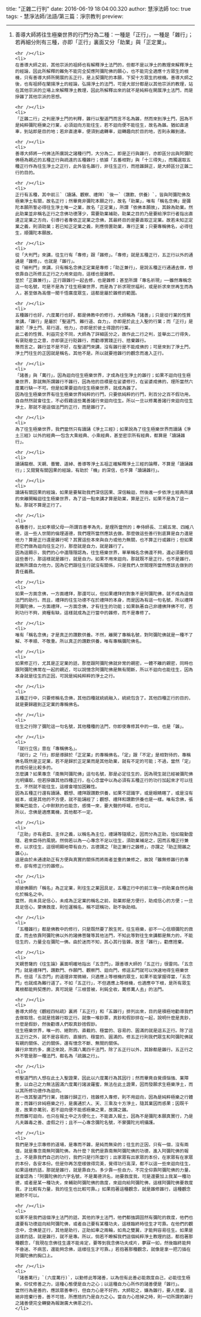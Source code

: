 title: "正雜二行判"
date: 2016-06-19 18:04:00.320
author: 慧淨法師
toc: true
tags:
    - 慧淨法師/法語/第三篇：淨宗教判
preview: 

---

<ol>
	<li>
	善導大師將往生極樂世界的行門分為二種：一種是「正行」，一種是「雜行」；若再細分則有三種，亦即「正行」裏面又分「助業」與「正定業」。

	<hr /></li>
	<li>
	在善導大師之前，其他宗派的祖師也有解釋淨土法門的，但都不是以淨土的教理來解釋淨土的經論，因此所解釋的難免不能完全契應阿彌陀佛的願心，也不能完全適應十方眾生的根機，只有善導大師所開展的五正行，是上契彌陀的本願，下契十方眾生的根機。善導大師之後，也有祖師在闡揚淨土的經論，弘揚淨土的法門，可是大部分都是以其他宗派的教理，站在其他宗派的立場上來解釋淨土教理，因此所解釋出來的就不是純粹在開展淨土法門，而是摻雜了其他宗派的思想。

	<hr /></li>
	<li>
	「正雜二行」之判是淨土門的判釋，雜行以聖道門而言不名為雜，然而來到淨土門，因為不是純粹彌陀極樂之行業，必須迴向方能往生，若不迴向便不能往生，故名為雜。猶如直達車，到站即是目的地；若非直達車，便須到處轉車，迴轉趣向於目的地，否則永難到達。

	<hr /></li>
	<li>
	善導大師將一代佛法所廣說之諸種行門，大分為二，即是正行與雜行，亦即區分出與阿彌陀佛極為親近的五種正行與疏遠的五種雜行；依據「五番相對」與「十三得失」，而獨選取五種正行作為往生淨土之正行，此外皆名雜行，非往生正行，而捨雜歸正，是大師區分正雜二行的目的。

	<hr /></li>
	<li>
	正行有五種，其中前三`（讀誦、觀察、禮拜）`後一`（讚歎、供養）`，皆與阿彌陀佛及極樂淨土有關，故名正行；然畢竟非彌陀本願之行，故名「助業」，唯有「稱名念佛」是彌陀本願所誓必得往生淨土唯一之業，故名「正定業」，所謂「依佛本願故」，其餘為助業。然此助業並非稱名正行之念佛功德薄少，需要助業補助，助業之目的乃是要給淨宗行者指出直達正定業之方向，引導行者專依正定業之念佛，其最終目的是要直取正定業。故若未知正定業之義，則須助業；若已知正定業之義，則應傍置助業，專行正業；只要專稱佛名，必得往生，順彌陀本願故。

	<hr /></li>
	<li>
	從「大判門」來講，往生行有「專修」跟「雜修」。「專修」就是五種正行，五正行以外的通通是「雜修」，也就是「雜行」。
	從「細判門」來講，只有稱名念佛正定業是專修；「助正兼行」，是說五種正行通通去做，想依靠自己所修五正行之力用來迴向，這樣也是雜修。
	至於「正雜兼行」，正行跟雜行一起去修，也是雜修；甚至所謂「專名祈現」──雖然專稱念這一句名號，可是不是為了往生極樂世界，而是為了祈求現世福利，或是祈求來世再生而為人，甚至做為高僧一聞千悟廣度眾生，這都是屬於雜修的範圍。

	<hr /></li>
	<li>
	五種雜行也好，六度萬行也好，都是佛教中的修行，大師稱為「諸善」；只是從行業的性質來講，「雜行」是屬於「聖道門、難行道、自力」，亦即是於此土入聖的行業；而「正行」是屬於「淨土門、易行道、他力」，亦即是於彼土得證的行業。
	此二者的性質、利益完全不同，大師為了詳細區分之，故作此二行之判，並舉出二行得失，有褒貶廢立之意，亦即褒正行貶雜行，而勸導實踐正行、捨棄雜行。
	簡而言之，雜行並不是不好，在聖道門來講，沒有雜行是不能成佛的；可是來到了淨土門，淨土門往生的正因就是稱名，其他不是。所以就要捨雜行的觀念而進入正行。

	<hr /></li>
	<li>
	「諸善」與「萬行」，因為迴向往生極樂世界，才成為往生淨土的雜行；如果不迴向往生極樂世界，那就無所謂雜行不雜行，因為他的目標是在娑婆修行，在娑婆成佛的，理所當然六度萬行缺一不可。但是如果要迴向往生極樂世界，就成為雜了。
	因為往生極樂世界有往生極樂世界純粹的行門，只要依純粹的行門，則百分之百不假功用，自自然然就會往生，不必假藉這些萬善諸行來迴向往生。所以一旦以修萬善諸行來迴向往生淨土，那就不是這個法門的正行，而是雜行了。

	<hr /></li>
	<li>
	為了往生極樂世界，我們當然只有讀誦《淨土三經》；如果說為了往生極樂世界而讀誦《淨土三經》以外的經典──包含大乘經典、小乘經典，甚至密宗所有經典，都算是「讀誦雜行」。

	<hr /></li>
	<li>
	讀誦龍樹、天親、曇鸞、道綽、善導等淨土五祖正確解釋淨土三經的論釋，不算是「讀誦雜行」；又閱覽有關因果的經論，有助於「機」的深信，也不算「讀誦雜行」。

	<hr /></li>
	<li>
	讀誦有關因果的經論，如果是要幫助我們深信因果、深信輪迴，然後進一步依淨土經典所講的來離開輪迴往生極樂世界，為了這一點來講才算是助業，算是正行。如果不是為了這一點，那就不算是正行了。

	<hr /></li>
	<li>
	各種善行，比如孝順父母──所謂百善孝為先，是理所當然的；奉侍師長、三綱五常、四維八德，這一些人世間的倫理道德，我們理所當然應該去做。那麼做這些善行到底算是自力還是他力？算是正行還是雜行呢？其實這些本來與自力或他力無關，也不算正行或雜行；但如果把它們做為迴向往生之行，那麼就是自力，就是雜行了。
	因為這顯示，我們的心中還隱隱認為，往生極樂世界，單單稱名念佛還不夠，還必須要假借這些善行，那這樣就是雜行，就是自力。如果不用來迴向，那就既不是正行，也不是雜行，就無所謂自力他力，因為它們跟往生行就沒有關係，只是我們人世間理所當然應該去做到的責任義務。

	<hr /></li>
	<li>
	如果一方面念佛，一方面禮拜，那還可以，但如果禮拜的對象不是阿彌陀佛，就不成為這個法門的助行。而且，禮拜的往生功德不在於禮拜的本身，而是因為有這一句名號，所以禮拜阿彌陀佛，一方面禮拜，一方面念佛，才有往生的功能；如果執著自己非禮佛拜佛不可，否則功行不夠，資糧有缺，這樣就成為正行當中的雜修，而不是專修了。

	<hr /></li>
	<li>
	唯有「稱名念佛」才是真正的讚歎供養。不然，離開了專稱名號，對阿彌陀佛就是一種不了解、不孝順、不敬重。所以真正的讚歎供養，唯有專稱彌陀佛名。

	<hr /></li>
	<li>
	如果修正行，尤其是正定業的話，那麼跟阿彌陀佛就非常的親密，一體不離的親密，同時也跟阿彌陀佛常在一起的親近，可以說憶念阿彌陀佛是無有間斷，所以不迴向也能往生，因為本身就是往生的正因，可說是純純粹粹的淨土之行。

	<hr /></li>
	<li>
	五種正行中，只要修稱名念佛，其他四種就統統融入，統統包含了。其他四種正行的目的，就是要歸趨到正定業的專稱佛名。

	<hr /></li>
	<li>
	往生之行除了彌陀這一句名號，其他種種的法門，你即使專修其中的一個，也是「雜」。

	<hr /></li>
	<li>
	「就行立信」意在「專稱佛名」。
	「就行」之「行」即是導歸於「正定業」的專稱佛名，「定」跟「不定」是相對待的，專稱佛名既然是正定業，若不是歸於正定業而是其他助業，就有不定的可能；不過，當然「定」的成份是比較多的。
	怎麼講？如果專念「南無阿彌陀佛」這句名號，那是必定往生的，因為現生就已經被彌陀佛光明攝取，但若摻雜其他四種正行，在心念當中以為必須有五種正行的功行加起來才可以往生，不然就不能往生，這樣會增加困難性。
	因為五種正行還有讀誦、觀想、禮拜跟讚歎供養，如果不認識字，或是眼睛瞎了，或是沒有經本，或是其他的不方便，就不能誦經了；觀想、禮拜和讚歎供養也是一樣。唯有念佛，張開嘴巴能念，心中默默的也能念，感情一來，要大聲的呼喊，也可以。
	所以，念佛是適應萬機，其他都不一定。

	<hr /></li>
	<li>
	「正助」亦有君臣、主伴之義，以稱名為主位，禮誦等隨順之，因而分為正助，恰如龍動雲隨、君來臣侍的風貌。然倘若以為一心專念不足以往生，須助業補足之，因而五種正行兼修，以求往生，這很明顯地帶有自力，古德謂之「助正兼行之雜修」，亦謂之「助正間雜之雜心」。
	這是由於未通達助正有方便與真實的關係而將兩者並重的兼修之，故說「雖無修雜行的專修，卻有修正行的雜修」。

	<hr /></li>
	<li>
	順彼佛願的「稱名」為正定業，則往生之業因具足，五種正行中的前三後一的助業自然也融化於稱名之中。
	當然，尚未具足信心，未成為正定業的稱名之前，助業即是方便行，助成信心的方便；一旦具足信心，蒙佛救度，則任運稱名，稱不認稱功，助不執助相。

	<hr /></li>
	<li>
	「五種雜行」都是佛教中的修行，只是既然要了脫生死，往生極樂，卻不一心信順彌陀的救度，而去依靠阿彌陀佛以外的諸佛菩薩等其他法門，不知此等對往生來講都是無力的，不能往生的，力量全在彌陀一佛。由於迷而不知，其心其行皆雜，故言「雜行」，勸應捨棄。

	<hr /></li>
	<li>
	天親菩薩的《往生論》裏面明確地指出「五念門」，跟善導大師的「五正行」很雷同。「五念門」就是禮拜門，讚歎門、作願門、觀察門、迴向門，修這五門就可以快速地得生極樂世界。但這「五念門」的道理非常微細，只適應上等根機的眾生，如果不能掌握得當，「五念門」也就成為難行道了。不如「五正行」，不但適應上等根機，也適應中下根，是所有眾生萬根都能夠契應的，真可說是「三根普被，利鈍全收，萬修萬人去」的法門。

	<hr /></li>
	<li>
	善導大師在《觀經四帖疏》裏將「五正行」和「五雜行」排列出來，目的是積極地勸導我們去做取捨，也就是捨雜行取正行。就像一堆鈔票，真鈔和假鈔排在一起，說明什麼是真鈔，什麼是假鈔，然後勸導人們取真鈔捨假鈔。
	往生極樂世界，唯一的、絕對的、直截的、穩當的、容易的、圓滿的就是這五正行。除了這五正行之外，就不是容易的、直接的、穩當的、圓滿的。修五正行則我們眾生和阿彌陀佛就有親的關係、近的關係，還有憶念不斷、無間的關係。
	雜行非常的多，廣泛來說，所謂八萬四千法門，除了五正行以外，其餘都是雜行。五正行之外不管是那一種法門，都名為「疏雜之行」。

	<hr /></li>
	<li>
	修聖道門的人想在此土入聖證果，因此以六度萬行為其因行；然而畢竟自覺煩惱強、業障重，以自己之力無法圓滿六度萬行諸波羅蜜，無法在此土證果，因而發願求生極樂淨土，而以其所修功德作為迴向。
	若一改其聖道門行業，捨雜行歸正行，捨雜修入專修，則不用迴向，因為是純粹極樂之行體故；而雜行非純極樂之行，是廣通於人、天、三乘及十方淨土，隨其業因而感果；因既千差，故果亦萬別，若不迴向便不能感極樂之果，故謂之雜。
	然而雖可迴向，也只在報土中之方便化土，不能直入報土，因為不是彌陀本願真實行，乃是凡夫雜毒之善、虛假之行；且不一心專念彌陀名號，不蒙彌陀光明攝護。

	<hr /></li>
	<li>
	我們是淨土宗專修的道場，是專而不雜，是純而無染的；往生的正因，只有一個，沒有兩個，就是專念南無阿彌陀佛。為什麼？我們是靠南無阿彌陀佛的功德，進入阿彌陀佛的報土，不是靠我們自己的功行，我們只是行所當行；出家眾有出家眾的本份，在家眾有在家眾的本份，各安本份。但是你再怎麼樣做得完美，覺得功行高深，都不以這一些來迴向往生，如果這樣的話，那就是雜行，就是靠自力。多少靠一些自力，不完全仰靠阿彌陀佛的力量，就會認為：「阿彌陀佛的六字名號，不是萬德洪名，祂要救度我，可是還要加上我某一種功德，或者是某一種功夫，來輔助阿彌陀佛的救度，來迴向給阿彌陀佛，這樣阿彌陀佛要救度我，才比較有力量，我的往生也比較可靠。」如果抱著這種觀念，就是雜修雜行，這種觀念絕對不可以。

	<hr /></li>
	<li>
	如果不是我們這個淨土法門的話，其他的淨土法門，他們都強調固然有彌陀的救度，他們也還要有功德迴向給阿彌陀佛，或者自己要有某種功夫，這樣臨終時往生才可靠。在他們的觀念中，念佛是正行，其他是助行，正助如車之兩輪，如鳥之雙翼，才能夠容易往生。如果是這樣的話，就是雜行，就不是專。所以，倘若不瞭解我們這個純粹淨土教理的話，都抱著那種觀念，「我現在念佛往生還不能肯定，要等到我念佛功夫成片，夢寐一如，然後臨終能夠不昏迷、不病苦，還能夠念佛，這樣往生才可靠。」若抱著那種觀念，就像是拿一把刀插在阿彌陀佛的胸口上。

	<hr /></li>
	<li>
	「諸善萬行」`(六度萬行)`，以勤修此等諸善，以為但有此善必能救度自己，必能往生極樂，仰仗修善之力，這種心態便是自力之心；以這種自力心所作的諸善便是「雜行」。
	當然行為是善的，應該眾善奉行，但自力心是不好的，大師貶之，嫌為雜行，要人捨棄。這絕非捨棄行善，善不可捨，所應捨的乃是自力之心。當自力心捨掉之時，則一切所謂的雜行之諸善便完全轉變為報謝廣大佛恩之行。
	</li>
</ol>

